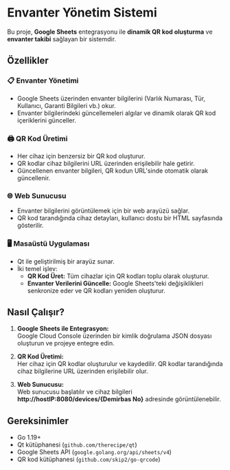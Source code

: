 # Envanter Yönetim Sistemi

Bu proje, **Google Sheets** entegrasyonu ile **dinamik QR kod oluşturma** ve **envanter takibi** sağlayan bir sistemdir.

## Özellikler

### 📋 Envanter Yönetimi
- Google Sheets üzerinden envanter bilgilerini (Varlık Numarası, Tür, Kullanıcı, Garanti Bilgileri vb.) okur.
- Envanter bilgilerindeki güncellemeleri algılar ve dinamik olarak QR kod içeriklerini günceller.

### 🖨 QR Kod Üretimi
- Her cihaz için benzersiz bir QR kod oluşturur.
- QR kodlar cihaz bilgilerini URL üzerinden erişilebilir hale getirir.
- Güncellenen envanter bilgileri, QR kodun URL'sinde otomatik olarak güncellenir.

### 🌐 Web Sunucusu
- Envanter bilgilerini görüntülemek için bir web arayüzü sağlar.
- QR kod tarandığında cihaz detayları, kullanıcı dostu bir HTML sayfasında gösterilir.

### 🖥 Masaüstü Uygulaması
- Qt ile geliştirilmiş bir arayüz sunar.
- İki temel işlev:
    - **QR Kod Üret:** Tüm cihazlar için QR kodları toplu olarak oluşturur.
    - **Envanter Verilerini Güncelle:** Google Sheets'teki değişiklikleri senkronize eder ve QR kodları yeniden oluşturur.

## Nasıl Çalışır?

1. **Google Sheets ile Entegrasyon:**  
   Google Cloud Console üzerinden bir kimlik doğrulama JSON dosyası oluşturun ve projeye entegre edin.

2. **QR Kod Üretimi:**  
   Her cihaz için QR kodlar oluşturulur ve kaydedilir. QR kodlar tarandığında cihaz bilgilerine URL üzerinden erişilebilir olur.

3. **Web Sunucusu:**  
   Web sunucusu başlatılır ve cihaz bilgileri **http://hostIP:8080/devices/{Demirbas No}** adresinde görüntülenebilir.

## Gereksinimler

- Go 1.19+
- Qt kütüphanesi (`github.com/therecipe/qt`)
- Google Sheets API (`google.golang.org/api/sheets/v4`)
- QR kod kütüphanesi (`github.com/skip2/go-qrcode`)
